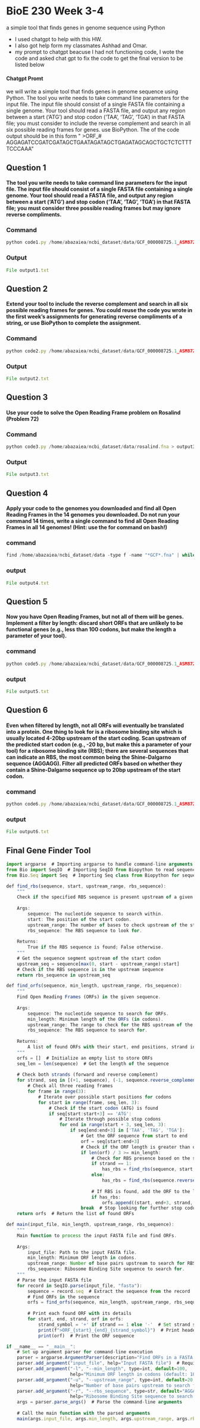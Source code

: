 # BioE 230 Week 3-4

a simple tool that finds genes in genome sequence using Python
- I used chatgpt to help with this HW.
- I also got help form my classmates Ashhad and Omar.
- my prompt to chatgpt beacuse I had not functioning code, I wote the code and asked chat gpt to fix the code to get the final version to be listed below
#### Chatgpt Promt
we will write a simple tool that finds genes in genome sequence using Python. The tool you write needs to take command line parameters
for the input file. The input file should consist of a single FASTA file
containing a single genome.
Your tool should read a FASTA file, and output any region between a
start (‘ATG’) and stop codon (‘TAA’, ‘TAG’, ‘TGA’) in that FASTA file;
you must consider to include the reverse complement and search
in all six possible reading frames for genes. use BioPython. 
The of the code output should be in this form 
" >ORF_#
AGGAGATCCGATCGATAGCTGAATAGATAGCTGAGATAGCAGCTGCTCTCTTTTCCCAAA" 


## Question 1 

#### The tool you write needs to take command line parameters for the input file. The input file should consist of a single FASTA file containing a single genome. Your tool should read a FASTA file, and output any region between a start (‘ATG’) and stop codon (‘TAA’, ‘TAG’, ‘TGA’) in that FASTA file; you must consider three possible reading frames but may ignore reverse compliments. 

### Command 
```javascript
python code1.py /home/abazaiea/ncbi_dataset/data/GCF_000008725.1_ASM872v1_genomic.fna > output1.txt
```


###  Output
```javascript
File output1.txt 

```
## Question 2
#### Extend your tool to include the reverse complement and search in all six possible reading frames for genes. You could reuse the code you wrote in the first week’s assignments for generating reverse compliments of a string, or use BioPython to complete the assignment.

### Command 
```javascript
python code2.py /home/abazaiea/ncbi_dataset/data/GCF_000008725.1_ASM872v1_genomic.fna > output2.txt
```


###  Output
```javascript
File output2.txt 

```

##  Question 3

#### Use your code to solve the Open Reading Frame problem on Rosalind (Problem 72)


### Command 
```javascript
python code3.py /home/abazaiea/ncbi_dataset/data/rosalind.fna > output3.txt
```


###  Output
```javascript
File output3.txt 

```
## Question 4
#### Apply your code to the genomes you downloaded and find all Open Reading Frames in the 14 genomes you downloaded. Do not run your command 14 times, write a single command to find all Open Reading Frames in all 14 genomes! (Hint: use the for command on bash!)

### command 
```javascript
find /home/abazaiea/ncbi_dataset/data -type f -name "*GCF*.fna" | while read genome; do python gene2.py "$genome"; done > output4.txt
```

### output
```javascript
File output4.txt

```

## Question 5
#### Now you have Open Reading Frames, but not all of them will be genes. Implement a filter by length: discard short ORFs that are unlikely to be functional genes (e.g., less than 100 codons, but make the length a parameter of your tool).



### command 
```javascript
python code5.py /home/abazaiea/ncbi_dataset/data/GCF_000008725.1_ASM872v1_genomic.fna -l 100 > output5.txt
```

### output
```javascript
File output5.txt

```
## Question 6

#### Even when filtered by length, not all ORFs will eventually be translated into a protein. One thing to look for is a ribosome binding site which is usually located 4-20bp upstream of the start coding. Scan upstream of the predicted start codon (e.g., -20 bp, but make this a parameter of your tool) for a ribosome binding site (RBS); there are several sequences that can indicate an RBS, the most common being the Shine-Dalgarno sequence (AGGAGG). Filter all predicted ORFs based on whether they contain a Shine-Dalgarno sequence up to 20bp upstream of the start codon.



### command 
```javascript
python code6.py /home/abazaiea/ncbi_dataset/data/GCF_000008725.1_ASM872v1_genomic.fna -l 100 > output6.txt

```

### output
```javascript
File output6.txt

```
## Final Gene Finder Tool 

```javascript
import argparse  # Importing argparse to handle command-line arguments
from Bio import SeqIO  # Importing SeqIO from Biopython to read sequence files
from Bio.Seq import Seq  # Importing Seq class from Biopython for sequence operations

def find_rbs(sequence, start, upstream_range, rbs_sequence):
    """
    Check if the specified RBS sequence is present upstream of a given start position in the sequence.
    
    Args:
        sequence: The nucleotide sequence to search within.
        start: The position of the start codon.
        upstream_range: The number of bases to check upstream of the start codon.
        rbs_sequence: The RBS sequence to look for.
    
    Returns:
        True if the RBS sequence is found; False otherwise.
    """
    # Get the sequence segment upstream of the start codon
    upstream_seq = sequence[max(0, start - upstream_range):start]
    # Check if the RBS sequence is in the upstream sequence
    return rbs_sequence in upstream_seq

def find_orfs(sequence, min_length, upstream_range, rbs_sequence):
    """
    Find Open Reading Frames (ORFs) in the given sequence.
    
    Args:
        sequence: The nucleotide sequence to search for ORFs.
        min_length: Minimum length of the ORFs (in codons).
        upstream_range: The range to check for the RBS upstream of the start codon.
        rbs_sequence: The RBS sequence to search for.
    
    Returns:
        A list of found ORFs with their start, end positions, strand information, and sequence.
    """
    orfs = []  # Initialize an empty list to store ORFs
    seq_len = len(sequence)  # Get the length of the sequence
    
    # Check both strands (forward and reverse complement)
    for strand, seq in [(+1, sequence), (-1, sequence.reverse_complement())]:
        # Check all three reading frames
        for frame in range(3):
            # Iterate over possible start positions for codons
            for start in range(frame, seq_len, 3):
                # Check if the start codon (ATG) is found
                if seq[start:start+3] == 'ATG':
                    # Iterate through possible stop codons
                    for end in range(start + 3, seq_len, 3):
                        if seq[end:end+3] in ['TAA', 'TAG', 'TGA']:
                            # Get the ORF sequence from start to end
                            orf = seq[start:end+3]
                            # Check if the ORF length is greater than or equal to min_length
                            if len(orf) / 3 >= min_length:
                                # Check for RBS presence based on the strand
                                if strand == 1:
                                    has_rbs = find_rbs(sequence, start, upstream_range, rbs_sequence)
                                else:
                                    has_rbs = find_rbs(sequence.reverse_complement(), seq_len - end - 3, upstream_range, rbs_sequence)
                                
                                # If RBS is found, add the ORF to the list
                                if has_rbs:
                                    orfs.append((start, end+3, strand, orf))
                            break  # Stop looking for further stop codons after finding one
    return orfs  # Return the list of found ORFs

def main(input_file, min_length, upstream_range, rbs_sequence):
    """
    Main function to process the input FASTA file and find ORFs.
    
    Args:
        input_file: Path to the input FASTA file.
        min_length: Minimum ORF length in codons.
        upstream_range: Number of base pairs upstream to search for RBS.
        rbs_sequence: Ribosome Binding Site sequence to search for.
    """
    # Parse the input FASTA file
    for record in SeqIO.parse(input_file, "fasta"):
        sequence = record.seq  # Extract the sequence from the record
        # Find ORFs in the sequence
        orfs = find_orfs(sequence, min_length, upstream_range, rbs_sequence)
        
        # Print each found ORF with its details
        for start, end, strand, orf in orfs:
            strand_symbol = '+' if strand == 1 else '-'  # Set strand symbol based on the strand
            print(f">ORF_{start}_{end}_{strand_symbol}")  # Print header with ORF details
            print(orf)  # Print the ORF sequence

if __name__ == "__main__":
    # Set up argument parser for command-line execution
    parser = argparse.ArgumentParser(description="Find ORFs in a FASTA file with length and RBS filtering")
    parser.add_argument("input_file", help="Input FASTA file")  # Required input file argument
    parser.add_argument("-l", "--min_length", type=int, default=100, 
                        help="Minimum ORF length in codons (default: 100)")  # Optional argument for min ORF length
    parser.add_argument("-u", "--upstream_range", type=int, default=20,
                        help="Number of base pairs upstream to search for RBS (default: 20)")  # Optional argument for upstream range
    parser.add_argument("-r", "--rbs_sequence", type=str, default="AGGAGG",
                        help="Ribosome Binding Site sequence to search for (default: AGGAGG)")  # Optional argument for RBS sequence
    args = parser.parse_args()  # Parse the command-line arguments
    
    # Call the main function with the parsed arguments
    main(args.input_file, args.min_length, args.upstream_range, args.rbs_sequence)


```
